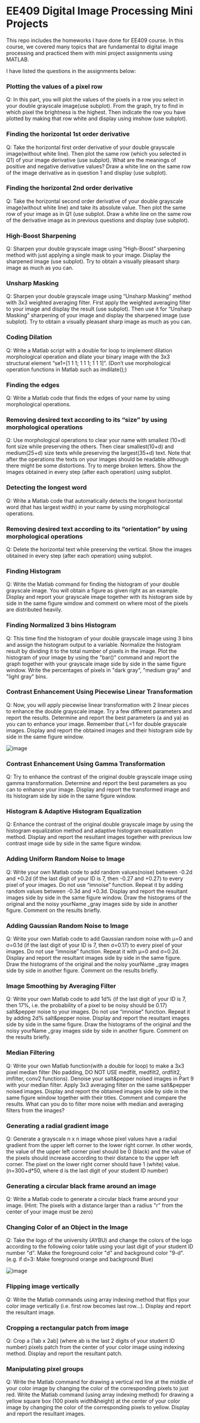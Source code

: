 # EE409 Digital Image Processing Mini Projects
This repo includes the homeworks I have done for EE409 course. In this course, we covered many topics that are fundamental to digital image processing and practiced them with mini project assignments using MATLAB.

I have listed the questions in the assignments below:
### Plotting the values of a pixel row
Q: In this part, you
will plot the values of the pixels in a row you select in your
double grayscale image(use subplot). From the graph, try
to find in which pixel the brightness is the highest. Then
indicate the row you have plotted by making that row
white and display using imshow (use subplot).
### Finding the horizontal 1st order derivative
Q: Take the
horizontal first order derivative of your double grayscale
image(without white line). Then plot the same row (which
you selected in Q1) of your image derivative (use subplot).
What are the meanings of positive and negative derivative
values? Draw a white line on the same row of the image derivative as in question 1 and display
(use subplot).
### Finding the horizontal 2nd order derivative
Q: Take the
horizontal second order derivative of your double
grayscale image(without white line) and take its absolute
value. Then plot the same row of your image as in Q1 (use
subplot. Draw a white line on the same row of the
derivative image as in previous questions and display (use subplot).
### High-Boost Sharpening
Q: Sharpen your double grayscale image using “High-Boost”
sharpening method with just applying a single mask to your image. Display the sharpened image
(use subplot). Try to obtain a visually pleasant sharp image as much as you can.
### Unsharp Masking
Q: Sharpen your double grayscale image using “Unsharp Masking” method
with 3x3 weighted averaging filter. First apply the weighted averaging filter to your image and
display the result (use subplot). Then use it for “Unsharp Masking” sharpening of your image and
display the sharpened image (use subplot). Try to obtain a visually pleasant sharp image as much
as you can.
### Coding Dilation
Q: Write a Matlab script with a double for
loop to implement dilation morphological operation and dilate
your binary image with the 3x3 structural element “se1=[1 1 1; 1
1 1; 1 1 1]”. (Don’t use morphological operation functions in
Matlab such as imdilate();)
### Finding the edges
Q: Write a Matlab code that finds the edges of your name by using
morphological operations.
### Removing desired text according to its “size” by using morphological operations
Q: Use morphological operations to
clear your name with smallest (10+d) font size while preserving
the others. Then clear smallest(10+d) and medium(25+d) size
texts while preserving the largest(35+d) text. Note that after the
operations the texts on your images should be readable although
there might be some distortions. Try to merge broken letters.
Show the images obtained in every step (after each operation)
using subplot.
### Detecting the longest word
Q: Write a Matlab code that automatically detects the longest
horizontal word (that has largest width) in your name by using
morphological operations.
### Removing desired text according to its “orientation” by using morphological operations
Q: Delete the horizontal text while
preserving the vertical. Show the images obtained in every step
(after each operation) using subplot.
### Finding Histogram
Q: Write the Matlab command for finding the
histogram of your double grayscale image. You will obtain a figure as given
right as an example. Display and report your grayscale image together with
its histogram side by side in the same figure window and comment on
where most of the pixels are distributed heavily.
### Finding Normalized 3 bins Histogram
Q: This time find the histogram of
your double grayscale image using 3 bins and assign the histogram output
to a variable. Normalize the histogram result by dividing it to the total
number of pixels in the image. Plot the histogram of your image by using
the "bar()" command and report the graph together with your grayscale
image side by side in the same figure window. Write the percentages of
pixels in "dark gray", "medium gray" and "light gray" bins.
### Contrast Enhancement Using Piecewise Linear Transformation
Q: Now, you will apply piecewise linear transformation with 2 linear pieces
to enhance the double grayscale image. Try a few different parameters and
report the results. Determine and report the best parameters (a and ya) as
you can to enhance your image. Remember that L=1 for double grayscale
images. Display and report the obtained images and their histogram side by
side in the same figure window.

![image](https://github.com/cerenkilic/EE409-Digital-Image-Processing-/assets/74498810/aef15351-d938-4591-af55-568bbdf4aef0)

### Contrast Enhancement Using Gamma Transformation
Q: Try to enhance the contrast of the original double grayscale image using gamma
transformation. Determine and report the best parameters as you can to
enhance your image. Display and report the transformed image and its
histogram side by side in the same figure window.
### Histogram & Adaptive Histogram Equalization
Q: Enhance the contrast of the original double
grayscale image by using the histogram equalization method and adaptive histogram
equalization method. Display and report the resultant images together with previous low contrast
image side by side in the same figure window.
### Adding Uniform Random Noise to Image
Q: Write your own Matlab code to add random values(noise) between -0.2d and +0.2d (if the last digit of your ID
is 7, then -0.27 and +0.27) to every pixel of your images. Do not use “imnoise”
function. Repeat it by adding random values between -0.3d and +0.3d. Display
and report the resultant images side by side in the same figure window. Draw
the histograms of the original and the noisy yourName _gray images side by
side in another figure. Comment on the results briefly.
### Adding Gaussian Random Noise to Image
Q: Write your own Matlab code to add Gaussian
random noise with μ=0 and σ=0.1d (if the last digit of your ID is 7, then σ=0.17) to every pixel of
your images. Do not use “imnoise” function. Repeat it with μ=0 and σ=0.2d. Display and report
the resultant images side by side in the same figure. Draw the histograms of the original and the
noisy yourName _gray images side by side in another figure. Comment on the results briefly.
### Image Smoothing by Averaging Filter
Q: Write your own Matlab code
to add 1d% (if the last digit of your ID is 7, then 17%, i.e. the probability of a
pixel to be noisy should be 0.17) salt&pepper noise to your images. Do not use
“imnoise” function. Repeat it by adding 2d% salt&pepper noise. Display and
report the resultant images side by side in the same figure. Draw the
histograms of the original and the noisy yourName _gray images side by side in another figure.
Comment on the results briefly.
### Median Filtering
Q: Write your own Matlab function(with a double for loop) to make a 3x3
pixel median filter (No padding, DO NOT USE medfilt, medfilt2, ordfilt2, imfilter, conv2
functions). Denoise your salt&pepper noised images in Part 9 with your median filter. Apply 3x3
averaging filter on the same salt&pepper noised images. Display and report the obtained images
side by side in the same figure window together with their titles. Comment and compare the
results. What can you do to filter more noise with median and averaging filters from the images?
### Generating a radial gradient image
Q: Generate a grayscale n x n image
whose pixel values have a radial gradient from the upper left corner to the
lower right corner. In other words, the value of the upper left corner pixel
should be 0 (black) and the value of the pixels should increase according to
their distance to the upper left corner. The pixel on the lower right corner
should have 1 (white) value. (n=300+d*50, where d is the last digit of your
student ID number)
### Generating a circular black frame around an image
Q: Write a Matlab code
to generate a circular black frame around your image. (Hint: The pixels with a
distance larger than a radius "r” from the center of your image must be zero)
### Changing Color of an Object in the Image
Q: Take the logo of the
university (AYBU) and change the colors of the logo according to the following
color table using your last digit of your student ID number "d". Make the
foreground color "d" and background color "9-d". (e.g. if d=3: Make
foreground orange and background Blue)

![image](https://github.com/cerenkilic/EE409-Digital-Image-Processing-/assets/74498810/0c6c7a57-7acb-43e9-a2dc-0acdc7656e3d)

### Flipping image vertically
Q: Write the Matlab commands using array indexing method that flips
your color image vertically (i.e. first row becomes last row…). Display and report the resultant
image.
### Cropping a rectangular patch from image
Q: Crop a [1ab x 2ab] (where ab is the last 2 digits of
your student ID number) pixels patch from the center of your color image using indexing method.
Display and report the resultant patch.
### Manipulating pixel groups
Q: Write the Matlab command for drawing a vertical red line at the
middle of your color image by changing the color of the corresponding pixels to just red. Write the
Matlab command (using array indexing method) for drawing a yellow square box (100 pixels
width&height) at the center of your color image by changing the color of the corresponding pixels
to yellow. Display and report the resultant images.




